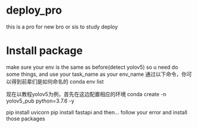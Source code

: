 # deploy_pro
this is a pro for new bro or sis to study deploy

# Install package

make sure your env is the same as before(detect yolov5)
so u need do some things, and use your task_name as your env_name
通过以下命令，你可以得到前辈们是如何命名的
     conda env list 

现在以教程yolov5为例，首先在这边配置相应的环境
conda create -n yolov5_pub python=3.7.6 -y

pip install uvicorn
pip install fastapi
and then...
follow your error and install those packages